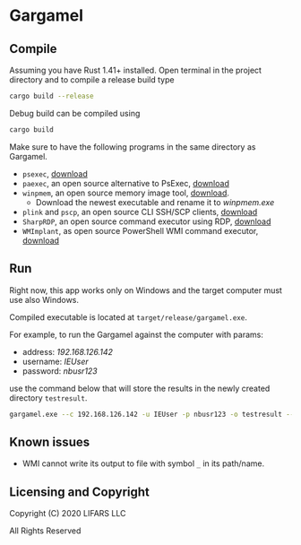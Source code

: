 Gargamel
========

Compile
-------

Assuming you have Rust 1.41+ installed.
Open terminal in the project directory and to compile a release build type

```bash
cargo build --release
```

Debug build can be compiled using

```bash
cargo build
```

Make sure to have the following programs in the same directory as Gargamel.
* `psexec`, [download](https://docs.microsoft.com/en-us/sysinternals/downloads/psexec)
* `paexec`, an open source alternative to PsExec, [download](https://www.poweradmin.com/paexec/)
* `winpmem`, an open source memory image tool, [download](https://github.com/Velocidex/c-aff4/releases).
     * Download the newest executable and rename it to *winpmem.exe*
* `plink` and `pscp`, an open source CLI SSH/SCP clients, [download](https://www.chiark.greenend.org.uk/~sgtatham/putty/latest.html)
* `SharpRDP`, an open source command executor using RDP, [download](https://github.com/vildibald/SharpRDP/releases/tag/v1.0.0)
* `WMImplant`, as open source PowerShell WMI command executor, [download](https://github.com/vildibald/WMImplant)   
 

Run
---

Right now, this app works only on Windows and the target computer must use also Windows.

Compiled executable is located at `target/release/gargamel.exe`.

For example, to run the Gargamel against the computer with params:
* address: *192.168.126.142*
* username: *IEUser*
* password: *nbusr123*

use the command below that will store the results in the newly created directory `testresult`.
```bash
gargamel.exe --c 192.168.126.142 -u IEUser -p nbusr123 -o testresult --all
```

Known issues
------------
* WMI cannot write its output to file with symbol `_` in its path/name.

Licensing and Copyright
-----------------------
Copyright (C) 2020 LIFARS LLC

All Rights Reserved